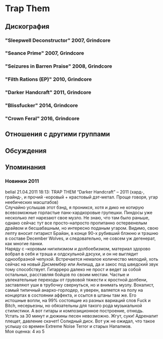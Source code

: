 # Trap Them



## Дискография

### "Sleepwell Deconstructor" 2007, Grindcore



### "Seance Prime" 2007, Grindcore



### "Seizures in Barren Praise" 2008, Grindcore



### "Filth Rations (EP)" 2010, Grindcore



### "Darker Handcraft" 2011, Grindcore



### "Blissfucker" 2014, Grindcore



### "Crown Feral" 2016, Grindcore




## Отношения с другими группами


## Обсуждения


## Упоминания

### Новинки 2011

belial 21.04.2011 18:13:
TRAP THEM “Darker Handcraft” – 2011 (хард-, грайнд-, и прочий -коровый + крастовый дэт-метал. Проще говоря, угар неебических масштабов) <BR>Случайно услышав этот бэнд, я проникся, хотя и дико не котирую всевозможные горластые панк-хардкоровые групешки. Пиндосы уже несколько лет нарезают свое музло. Не знаю, что там было раньше, однако сейчас тут все просто-напросто пропитанно остервенелым драйвом и бесшабашным, но интересно поданым угаром. Видимо, свою лепту вносит гитарист Брайан, в конце 90-х рубивший блэкню и трэшню в составе December Wolves, и следовательно, не совсем уж дегенерат, как многие панки. <BR>Наряду с –коровым нигилизмом и долбоебизмом, материал здорово вобрал в себя и трэша и олдскульной дэсухи, и он не выглядит однообразной чепухой. Встречается немалое количество мелодий, хоть сейчас на новый Дисмембер или Анлишд, да и закос под шведский звук тому способствует. Гитарреро далеко не прост и ведет за собой остальных, расставляя бойцов по своим местам. Частые и увлекательные переходы от грувовой тяжести к яростной долбени, заставляют уши в трубочку свернуться, но и внимать музлу. Вокалист, самый типичный анархо-горлодер, я уверен, валяется на полу на концертах в состоянии аффекта, и ссытся в штаны там же. Его истошные вопли, на 99% состоящие из разных вариаций слов Fuck и Bitch, несерьезны, но обязательны для такого рода музыкальной стилистики. А вот гитары и композиционное построение, отнюдь. <BR>Устать за 30 минут и дюжины песен невозможно. Жгут, суки! Адреналит плещет, давление скачет! Солидный диск. Вот уж не ожидал, что такое услышу со времен Extreme Noise Terror и старых Напалмов.<BR>Моя оценка: 4 из 5 <BR>

